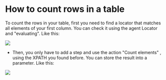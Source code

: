 # How to count rows in a table



To count the rows in your table, first you need to find a locator that matches all elements of your first column. You can check it using the agent Locator and "evaluating". Like this:

![](https://downloads.intercomcdn.com/i/o/408547351/6bb5c84f093d42830716a90d/image.png)

*   Then, you only have to add a step and use the action "Count elements" , using the XPATH you found before. You can store the result into a parameter. Like this:



![](https://downloads.intercomcdn.com/i/o/408549328/4d8734b19684b97df8272200/image.png)
